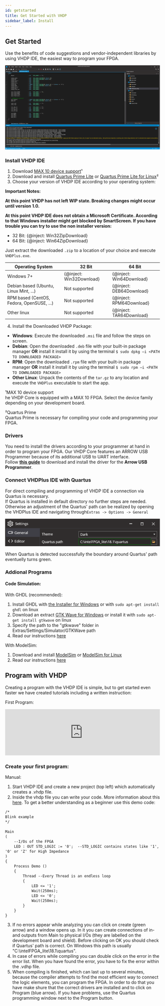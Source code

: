 ```yaml
---
id: getstarted
title: Get Started with VHDP
sidebar_label: Install
---
```


## Get Started 

Use the benefits of code suggestions and vendor-independent libraries by using VHDP IDE, the easiest way to program your FPGA.

![VHDP IDE](assets/getstarted/IDE.PNG)

### Install VHDP IDE

1. Download <a href="http://download.altera.com/akdlm/software/acdsinst/18.1std/625/ib_installers/max10-18.1.0.625.qdz" target="_blank">MAX 10 device support</a>¹
2. Download and install <a href="http://download.altera.com/akdlm/software/acdsinst/18.1std/625/ib_installers/QuartusLiteSetup-18.1.0.625-windows.exe" target="_blank">Quartus Prime Lite</a> or <a href="http://download.altera.com/akdlm/software/acdsinst/18.1std/625/ib_installers/QuartusLiteSetup-18.1.0.625-linux.run" target="_blank">Quartus Prime Lite for Linux</a>²
3. Choose your version of VHDP IDE according to your operating system:

**Important Notes:**

**At this point VHDP has not left WIP state. Breaking changes might occur until version 1.0.**

**At this point VHDP IDE does not obtain a Microsoft Certificate. According to that Windows installer might get blocked by SmartScreen. If you have trouble you can try to use the non installer version:**

- 32 Bit: {@inject: Win32ZipDownload}
- 64 Bit: {@inject: Win64ZipDownload}

Just extract the downloaded `.zip` to a location of your choice and execute `VHDPlus.exe`.

|Operating System| 32 Bit | 64 Bit |
|--|--|--|
| Windows 7+ | {@inject: Win32Download} | {@inject: Win64Download} |
| Debian based (Ubuntu, Linux Mint, ...) | Not supported | {@inject: DEB64Download} |
| RPM based (CentOS, Fedora, OpenSUSE, ...) | Not supported | {@inject: RPM64Download} |
| Other linux | Not supported | {@inject: TAR64Download} |

4. Install the Downloaded VHDP Package:
- **Windows**: Execute the downloaded `.msi` file and follow the steps on screen.
- **Debian**: Open the downloaded `.deb` file with your built-in package manager **OR** install it install it by using the terminal `$ sudo dpkg –i <PATH TO DOWNLOADED PACKAGE>`
- **RPM**: Open the downloaded `.rpm` file with your built-in package manager **OR** install it install it by using the terminal `$ sudo rpm –i <PATH TO DOWNLOADED PACKAGE>`
- **Other Linux**: Unpack the contents of the `tar.gz` to any location and execute the `VHDPlus` executable to start the app.


¹MAX 10 device support<br>
he VHDP Core is equipped with a MAX 10 FPGA. Select the device family depending on your development board.

²Quartus Prime<br>
Quartus Prime is necessary for compiling your code and programming your FPGA.

### Drivers

You need to install the drivers according to your programmer at hand in order to program your FPGA. Our VHDP Core features an ARROW USB Programmer because of its additional USB to UART interface.<br>
Follow **[this guide](/docs/getstarted_drivers)** to download and install the driver for the **Arrow USB Programmer**.

### Connect VHDPlus IDE with Quartus

For direct compiling and programming of VHDP IDE a connection via Quartus is necessary. <br>
If Quartus is installed in default directory no further steps are needed. <br>
 Otherwise an adjustment of the Quartus' path can be realized by opening the VHDPlus IDE and navigating through`Extras -> Options -> General`

![Select Quartus Path](assets/getstarted/QuartusPath.png)

When Quartus is detected successfully the boundary around Quartus' path eventuelly turns green.

### Addional Programs

#### Code Simulation:

With GHDL (recommended):
1. Install GHDL with <a href="http://ghdl.free.fr/ghdl-installer-0.29.1.exe" target="_blank">the Installer for Windows</a> or with `sudo apt-get install ghdl` on linux
2. Download an extract <a href="http://gtkwave.sourceforge.net/gtkwave-3.3.103.tar.gz" target="_blank">GTK Wave for Windows</a> or install it with `sudo apt-get install gtkwave` on linux
3. Specify the path to the "gtkwave" folder in Extras/Settings/Simulator/GTKWave path
4. Read our instructions [here](/docs/getstarted_ghdl)

With ModelSim:
1. Download and install <a href="http://download.altera.com/akdlm/software/acdsinst/18.1std/625/ib_installers/ModelSimSetup-18.1.0.625-windows.exe" target="_blank">ModelSim</a> or <a href="http://download.altera.com/akdlm/software/acdsinst/18.1std/625/ib_installers/ModelSimSetup-18.1.0.625-linux.run" target="_blank">ModelSim for Linux</a>
2. Read our instructions [here](/docs/getstarted_modelsim)

## Program with VHDP
Creating a program with the VHDP IDE is simple, but to get started even faster we have created tutorials including a written instruction:

First Program:
<div class="fluidMedia"><iframe id="ytplayer" type="text/html" width="100%" src="https://www.youtube.com/embed/oGBgobUQ0bU?autoplay=0&origin=http://vhdplus.com" frameborder="0" allowfullscreen></iframe></div>

### Create your first program:

Manual:
1. Start VHDP IDE and create a new project (top left) which automatically creates a .vhdp file.
2. Inside the vhdp file you can write your code. More information about this [here](/docs/getstarted_vhdp). To get a better understanding as a beginner use this demo code:
```vhdp
/*
Blink example
*/

Main
(
    --I/Os of the FPGA
    LED : OUT STD_LOGIC := '0';  --STD_LOGIC contains states like '1', '0' or 'Z' for High Impedance
)     
{   
    Process Demo ()
    {
        Thread --Every Thread is an endless loop
        {
            LED <= '1';
            Wait(250ms);
            LED <= '0';
            Wait(250ms);
        }
    }
}
```
3. If no errors appear while analyzing you can click on create (green arrow) and a window opens up. In it you can create connections of in- and outputs from Main to physical I/Os (they are labelled on the development board and shield). Before clicking on OK you should check if Quartus' path is correct. On Windows this path is usually "C:\intelFPGA_lite\18.1\quartus".
4. In case of errors while compiling you can double click on the error in the error list. When you have found the error, you have to fix the error within the .vdhp file.
5. When compiling is finished, which can last up to several minutes, because the compiler attempts to find the most efficient way to connect the logic elements, you can program the FPGA. In order to do that you have make shure that the correct drivers are installed and to click on Program (blue arrow). If you have problems, use the Quartus programming window next to the Program button.

